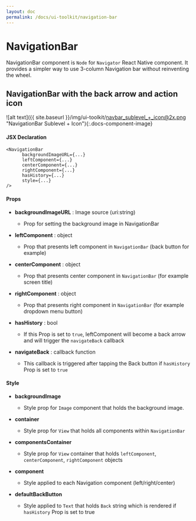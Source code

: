 ```yaml
---
layout: doc
permalink: /docs/ui-toolkit/navigation-bar
---
```


# NavigationBar

NavigationBar component is `Node` for `Navigator` React Native component. 
It provides a simpler way to use 3-column Navigation bar without reinventing the wheel.

## NavigationBar with the back arrow and action icon
![alt text]({{ site.baseurl }}/img/ui-toolkit/navbar_sublevel_+_icon@2x.png "NavigationBar Sublevel + Icon"){:.docs-component-image}


#### JSX Declaration
```JSX
<NavigationBar
      backgroundImageURL={...}
      leftComponent={...}
      centerComponent={...}
      rightComponent={...}
      hasHistory={...}
      style={...}
/>
```

#### Props

* **backgroundImageURL** : Image source (uri:string)
  - Prop for setting the background image in NavigationBar
  
* **leftComponent** : object  
  - Prop that presents left component in `NavigationBar` (back button for example)

* **centerComponent** : object  
  - Prop that presents center component in `NavigationBar` (for example screen title)

* **rightComponent** : object
  - Prop that presents right component in `NavigationBar` (for example dropdown menu button)

* **hasHistory** : bool
  - If this Prop is set to `true`, leftComponent will become a back arrow and will trigger the `navigateBack` callback

* **navigateBack** : callback function
  - This callback is triggered after tapping the Back button if `hasHistory` Prop is set to `true`  

#### Style

* **backgroundImage**
  - Style prop for `Image` component that holds the background image. 
  
* **container**
  - Style prop for `View` that holds all components within `NavigationBar`
  
* **componentsContainer**
  - Style prop for `View` container that holds `leftComponent`, `centerComponent`, `rightComponent` objects
  
* **component**
  - Style applied to each Navigation component (left/right/center)
  
* **defaultBackButton**
  - Style applied to `Text` that holds `Back` string which is rendered if `hasHistory` Prop is set to true  
